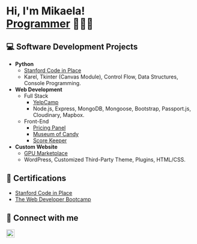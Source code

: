 <h1>Hi, I'm Mikaela! <br/><a href="https://github.com/mikaebal">Programmer</a> 👩🏻‍💻<a href="https://www.linkedin.com"></a></h1>

<h2>💻 Software Development Projects</h2>

- <b>Python</b>
  - [Stanford Code in Place](https://github.com/mikaebal/stanford/tree/main)
  - Karel, Tkinter (Canvas Module), Control Flow, Data Structures, Console Programming.
- <b>Web Development</b>
  - Full Stack 
    - [YelpCamp](https://udemy.com)
    -  Node.js, Express, MongoDB, Mongoose, Bootstrap, Passport.js, Cloudinary, Mapbox.
  - Front-End 
    - [Pricing Panel](https://udemy.com](https://github.com/mikaebal/price-table-project))
    - [Museum of Candy](https://udemy.com)
    - [Score Keeper](https://udemy.com)
- <b>Custom Website</b>
  - [GPU Marketplace](https://siliconseconds.com)
  - WordPress, Customized Third-Party Theme, Plugins, HTML/CSS.

 
<h2>📃 Certifications</h2>

- [Stanford Code in Place](https://codeinplace.stanford.edu/cip3/certificate/clr2kv)
- [The Web Developer Bootcamp](https://udemy.com)

 


<h2> 📱 Connect with me</h2>

[<img align="left" alt="linkedin | LinkedIn" width="22px" src="https://cdn.jsdelivr.net/npm/simple-icons@v3/icons/linkedin.svg" />][linkedin]

[linkedin]: https://linkedin.com
